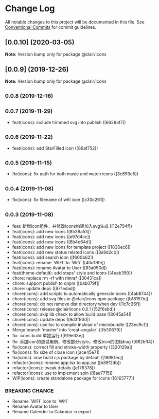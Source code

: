 # Change Log

All notable changes to this project will be documented in this file.
See [Conventional Commits](https://conventionalcommits.org) for commit guidelines.

## [0.0.10] (2020-03-05)

**Note:** Version bump only for package @clair/icons





## [0.0.9] (2019-12-26)

**Note:** Version bump only for package @clair/icons





## <small>0.0.8 (2019-12-16)</small>




## <small>0.0.7 (2019-11-29)</small>

* feat(icons): include trimmed svg into publish ([6628af7])




## <small>0.0.6 (2019-11-22)</small>

* feat(icons): add StarFilled icon ([89af752])




## <small>0.0.5 (2019-11-15)</small>

* fix(icons): fix path for both music and watch icons ([3c893c5])




## <small>0.0.4 (2019-11-08)</small>

* fix(icons): fix filename of wifi icon ([c30c261])




## <small>0.0.3 (2019-11-08)</small>

* feat: 新增icon组件，并修改icons构建加入svg生成 ([12e794f])
* feat(icons): add new icons ([8539a53])
* feat(icons): add new icons ([e97d4cc])
* feat(icons): add new icons ([6b4e64d])
* feat(icons): add new icons for template project ([1836ec6])
* feat(icons): add new status related icons ([3a8d2cb])
* feat(icons): add search icon ([f600b62])
* feat(icons): rename \`WIFI\` to \`Wifi\` ([40d19fe])
* feat(icons): rename Avatar to User ([83a050d])
* feat(theme-default): add steps' style and icons ([4eab350])
* chore: replace rm -rf with rimraf ([30431ca])
* chore: support publish to qnpm ([bab079f])
* chore: update deps ([671edad])
* chore(icons): add scripts to automatically generate icons ([4ab8744])
* chore(icons): add svg files in @clair/icons npm package ([b18197b])
* chore(icons): do not remove dist directory when dev ([1c7c36f])
* chore(icons): release @clair/icons 0.0.1 ([52f6ebd])
* chore(icons): skip lib check to allow build pass ([8045a54])
* chore(icons): update deps ([9d3f930])
* chore(icons): use tsc to compile instead of microbundle ([23ec9cf])
* Merge branch 'master' into 'creat-angular' ([fb30679])
* fix: icons build 单独运行 ([919e33e])
* fix: 添加icon的测试用例，修改部分style，修改icon的图标bug ([682bff4])
* fix(icons): correct fill and stroke-width property ([320129a])
* fix(icons): fix size of close icon ([ace45e7])
* fix(icons): now build cjs package by default ([19981ec])
* refactor(icons): rename app.tsx to app.jsx ([b89f2db])
* refactor(icons): tweak details ([e176378])
* refactor(icons): use <circle/> to implement spin ([8ae7715])
* WIP(icons): create standalone package for icons ([6165777])


### BREAKING CHANGE

* Rename \`WIFI\` icon to \`Wifi\`
* Rename Avatar to User
* Rename Calender to Calandar in export
